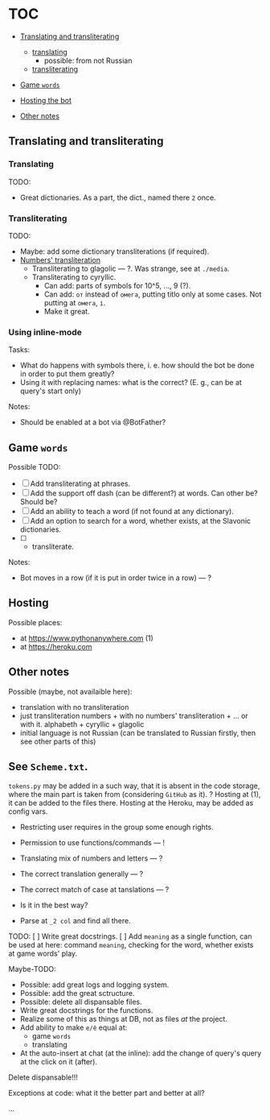 # TOC
 - [Translating and transliterating](#tra_and_tra)
    + [translating](#translating)
        * possible: from not Russian
    + [transliterating](#transliterating)

 - [Game `words`](#game_words)
 - [Hosting the bot](#hosting)
 - [Other notes](#other_notes)

## Translating and transliterating
<a id="tra_and_tra"></a>

### Translating
<a id="translating"></a>
TODO:
* Great dictionaries. As a part, the dict., named there `2` once.

### Transliterating
<a id="translating"></a>
TODO:
* Maybe: add some dictionary transliterations (if required).
* <u>Numbers' transliteration</u>
    + Transliterating to glagolic — ?. Was strange, see at `./media`.
    + Transliterating to cyryllic.
        - Can add: parts of symbols for 10^5, ..., 9 (?).
        - Can add: `от` instead of `омега`, putting titlo only at some cases.
          Not putting at `омега`, `і`.
        - Make it great.

### Using inline-mode
Tasks:
* What do happens with symbols there, i. e. how should the bot be done in order to put them greatly?
* Using it with replacing names: what is the correct? (E. g., can be at query's start only)

Notes:
* Should be enabled at a bot via @BotFather?

## Game `words`
<a id="game"></a>
Possible TODO:

 * [ ] Add transliterating at phrases.
 * [ ] Add the support off dash (can be different?) at words. Can other be? Should be?
 * [ ] Add an ability to teach a word (if not found at any dictionary).
 * [ ] Add an option to search for a word, whether exists, at the Slavonic dictionaries.
 * [ ] + transliterate.

Notes:
* Bot moves in a row (if it is put in order twice in a row) — ?

## Hosting
<a id="hosting"></a>

Possible places:
* at https://www.pythonanywhere.com (1)
* at https://heroku.com

## Other notes
<a id="other_notes"></a>
Possible (maybe, not availaible here):
 * translation with no transliteration
 * just transliteration
   numbers
       + with no numbers' transliteration
       + ... or with it.
   alphabeth
       + cyryllic
       + glagolic
 * initial language is not Russian
   (can be translated to Russian firstly, then see other parts of this)

See `Scheme.txt`.
----

`tokens.py` may be added in a such way, that it is absent in the code storage, where the main part is taken from (considering `GitHub` as it). ? Hosting at (1), it can be added to the files there.  Hosting at the Heroku, may be added as config vars.

 * Restricting user requires in the group some enough rights.
 * Permission to use functions/commands — !

 * Translating mix of numbers and letters — ?

 * The correct translation generally — ?

 * The correct match of case at tanslations — ?
 * Is it in the best way?
 * Parse at `_2 col` and find all there.

TODO:
 [ ] Write great docstrings.
 [ ] Add `meaning` as a single function, can be used at here: command `meaning`, checking for the word, whether exists at game words' play.

Maybe-TODO:
 * Possible: add great logs and logging system.
 * Possible: add the great sctructure.
 * Possible: delete all dispansable files.
 * Write great docstrings for the functions.
 * Realize some of this as things at DB, not as files *at* the project.
 * Add ability to make `е/ё` equal at:
     + game `words`
     + translating
 * At the auto-insert at chat (at the inline):
 add the change of query's query at the click on it (after).

Delete dispansable!!!

Exceptions at code: what it the better part and better at all?

...

